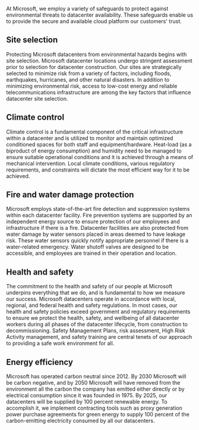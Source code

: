 At Microsoft, we employ a variety of safeguards to protect against environmental threats to datacenter availability. These safeguards enable us to provide the secure and available cloud platform our customers' trust.

## Site selection

Protecting Microsoft datacenters from environmental hazards begins with site selection. Microsoft datacenter locations undergo stringent assessment prior to selection for datacenter construction. Our sites are strategically selected to minimize risk from a variety of factors, including floods, earthquakes, hurricanes, and other natural disasters. In addition to minimizing environmental risk, access to low-cost energy and reliable telecommunications infrastructure are among the key factors that influence datacenter site selection.

## Climate control

Climate control is a fundamental component of the critical infrastructure within a datacenter and is utilized to monitor and maintain optimized conditioned spaces for both staff and equipment/hardware. Heat-load (as a biproduct of energy consumption) and humidity need to be managed to ensure suitable operational conditions and it is achieved through a means of mechanical intervention. Local climate conditions, various regulatory requirements, and constraints will dictate the most efficient way for it to be achieved.

## Fire and water damage protection

Microsoft employs state-of-the-art fire detection and suppression systems within each datacenter facility. Fire prevention systems are supported by an independent energy source to ensure protection of our employees and infrastructure if there is a fire. Datacenter facilities are also protected from water damage by water sensors placed in areas deemed to have leakage risk. These water sensors quickly notify appropriate personnel if there is a water-related emergency. Water shutoff valves are designed to be accessible, and employees are trained in their operation and location.

## Health and safety

The commitment to the health and safety of our people at Microsoft underpins everything that we do, and is fundamental to how we measure our success. Microsoft datacenters operate in accordance with local, regional, and federal health and safety regulations. In most cases, our health and safety policies exceed government and regulatory requirements to ensure we protect the health, safety, and wellbeing of all datacenter workers during all phases of the datacenter lifecycle, from construction to decommissioning. Safety Management Plans, risk assessment, High Risk Activity management, and safety training are central tenets of our approach to providing a safe work environment for all.

## Energy efficiency

Microsoft has operated carbon neutral since 2012. By 2030 Microsoft will be carbon negative, and by 2050 Microsoft will have removed from the environment all the carbon the company has emitted either directly or by electrical consumption since it was founded in 1975. By 2025, our datacenters will be supplied by 100 percent renewable energy. To accomplish it, we implement contracting tools such as proxy generation power purchase agreements for green energy to supply 100 percent of the carbon-emitting electricity consumed by all our datacenters.
